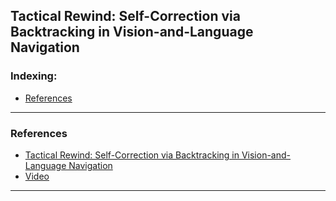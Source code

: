## Tactical Rewind: Self-Correction via Backtracking in Vision-and-Language Navigation

### Indexing:
- [References](#References)

---
### References
- [Tactical Rewind: Self-Correction via Backtracking in Vision-and-Language Navigation](https://arxiv.org/pdf/1903.02547.pdf)
- [Video](https://www.youtube.com/watch?v=AD9TNohXoPA&feature=youtu.be)
---
